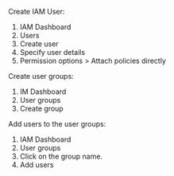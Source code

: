 Create IAM User:
1. IAM Dashboard
2. Users
3. Create user
4. Specify user details
5. Permission options > Attach policies directly

Create user groups:
1. IM Dashboard
2. User groups
3. Create group

Add users to the user groups:
1. IAM Dashboard
2. User groups
3. Click on the group name.
4. Add users
